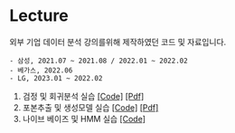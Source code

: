 # Lecture






외부 기업 데이터 분석 강의를위해 제작하였던 코드 및 자료입니다.

	- 삼성, 2021.07 ~ 2021.08 / 2022.01 ~ 2022.02
	- 베가스, 2022.06
	- LG, 2023.01 ~ 2022.02
	
	
	
	
	
	
	
1. 검정 및 회귀분석 실습 [[Code]](https://github.com/park4264/Lecture/blob/main/1.%20%EA%B2%80%EC%A0%95%20%EB%B0%8F%20%ED%9A%8C%EA%B7%80%EB%B6%84%EC%84%9D%20%EC%8B%A4%EC%8A%B5%20(Code).ipynb) [[Pdf]](https://github.com/park4264/Lecture/blob/main/1.%20%EA%B2%80%EC%A0%95%20%EB%B0%8F%20%ED%9A%8C%EA%B7%80%EB%B6%84%EC%84%9D%20%EC%8B%A4%EC%8A%B5.pdf)
2. 포본추출 및 생성모델 실습 [[Code]](https://github.com/park4264/Lecture/blob/main/2.%20%ED%91%9C%EB%B3%B8%EC%B6%94%EC%B6%9C%20%EB%B0%8F%20%EC%83%9D%EC%84%B1%EB%AA%A8%EB%8D%B8%20%EC%8B%A4%EC%8A%B5(Code).ipynb) [[Pdf]](https://github.com/park4264/Lecture/blob/main/2.%20%ED%8F%AC%EB%B3%B8%EC%B6%94%EC%B6%9C%20%EB%B0%8F%20%EC%83%9D%EC%84%B1%EB%AA%A8%EB%8D%B8%20%EC%8B%A4%EC%8A%B5.pdf)
3. 나이브 베이즈 및 HMM 실습 [[Code]](https://github.com/park4264/Lecture/blob/main/3.%20%EB%82%98%EC%9D%B4%EB%B8%8C%20%EB%B2%A0%EC%9D%B4%EC%A6%88%20%EB%B0%8F%20HMM%20%EC%8B%A4%EC%8A%B5.ipynb)
